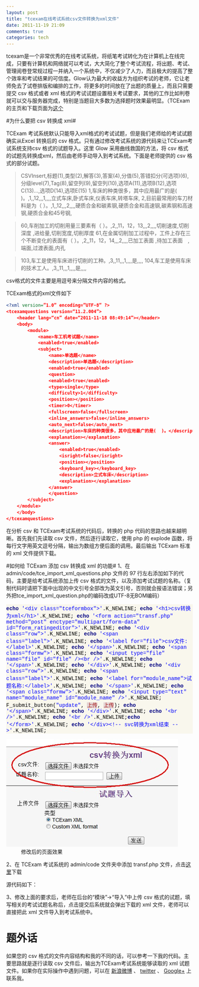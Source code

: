 ```yaml
---
layout: post
title: "tcexam在线考试系统csv文件转换为xml文件"
date: 2011-11-19 21:09
comments: true
categories: tech
---
```

tcexam是一个非常优秀的在线考试系统，将纸笔考试转化为在计算机上在线完成，只要有计算机和网络就可以考试，大大简化了整个考试流程，将出题、考试、管理阅卷登常规过程一并纳入一个系统中，不仅减少了人力，而且极大的提高了整个效率和考试结果的可信度。Glow认为最大的收益方为组织考试的老师，它让老师免去了试卷排版和编排的工作，将更多的时间放在了出题的质量上，而且只需要提交 csv 格式或者 xml 格式的考试试题设置相关考试要求，其他的工作比如判卷就可以交与服务器完成，特别是当题目大多数为选择题时效果最明显。（TCExam的主页和下载页面为[这个](http://www.tcexam.org/)

#为什么要把 csv 转换成 xml#

TCExam 考试系统默认只能导入xml格式的考试试题，但是我们老师给的考试试题确实从Excel 转换后的 csv 格式。只有通过修改考试系统的源代码来让TCExam考试系统支持csv 格式的试题导入。这里 Glow 采用曲线救国的方法，将 csv 格式的试题先转换成xml，然后由老师手动导入到考试系统。下面是老师提供的 csv 格式的部分试题。<!--more-->

> CSVInsert,标题(1),类型(2),解答(3),答案(4),分值(5),答错扣分(可选项)(6),分级level(7),Tag(8),留空列(9),留空列(10),选项A(11),选项B(12),选项C(13)…,选项D(14),选项E(15)
> 1,车床的种类很多，其中应用最广的是(  )。,1,,12,,,1,,,,立式车床,卧式车床,仪表车床,转塔车床,
> 2,目前最常用的车刀材料是为（  ）。,1,,12,,,2,,,,硬质合金和碳素钢,硬质合金和高速钢,碳素钢和高速钢,硬质合金和45号钢,

> 60,车削加工的切削用量三要素有（  ）。,2,,11，12，13,,,2,,,,切削速度,切削深度     ,进给量,切削宽度,切削厚度
> 61,在金属切削加工过程中，工件上存在三个不断变化的表面有（  ）。,2,,11，12，14,,,2,,,,已加工表面 ,待加工表面　,端面,过渡表面,内孔

> 103,车工是使用车床进行切削的工种。,3,,11,,,1,,,,是,,,,
> 104,车工是使用车床的技术工人。,3,,11,,,1,,,,是,,,,

csv格式的文件主要是用逗号来分隔文件内容的格式。

TCExam格式的xml文件如下
```xml
<?xml version=”1.0” encoding=”UTF-8” ?>
<tcexamquestions version=“11.2.004”>
	<header lang=“cn” date=“2011-11-18 08:49:14”></header>
	<body>
		<module>
			<name>车工机考试题</name>
			<enabled>true</enabled>
			<subject>
				<name>单选题</name>
				<description>单选题</description>
				<enabled>true</enabled>
				<question>
				<enabled>true</enabled>
				<type>single</type>
				<difficulty>1</difficulty>
				<position></position>
				<timer>0</timer>
				<fullscreen>false</fullscreen>
				<inline_answers>false</inline_answers>
				<auto_next>false</auto_next>
				<description>车床的种类很多，其中应用最广的是(  )。</description>
				<explanation></explanation>
				<answer>
					<enabled>true</enabled>
					<isright>false</isright>
					<position></position>
					<keyboard_key></keyboard_key>
					<description>立式车床</description>
					<explanation></explanation>
				</answer>
				</question>
		</subject>
	</module>
	</body>
</tcexamquestions>
```
在分析 csv 和 TCExam考试系统的代码后，转换的 php 代码的思路也越来越明晰。首先我们先读取 csv 文件，然后逐行读取它，使用 php 的 explode 函数，将每行文字用英文逗号分隔，输出为数组方便后面的调用。最后输出 TCExam 标准的 xml 文件提供下载。

#如何给 TCExam 添加 csv 转换成 xml 的功能#
1、在 admin/code/tce_import_xml_questions.php 文件的 97 行左右添加如下的代码，主要是给考试系统添加上传 csv 格式的文件，以及添加考试试题的名称。（复制代码时请把下面中出现的中文引号全部改为英文引号，否则就会报语法错误；另外把tce_import_xml_question.php的编码改成UTF-8无BOM编码）
<div class="source" style="font-family: Consolas, 'Lucida Console', 'Courier New'; color: #000000; background-color: #f9f7ed;"><span style="color: #000080; font-weight: bold;">echo</span> <span style="color: #0000ff;">'&lt;div class="tceformbox"&gt;'</span><span style="color: #000000;">.</span><span style="color: #000000;">K_NEWLINE</span>;
<span style="color: #000080; font-weight: bold;">echo</span> <span style="color: #0000ff;">'&lt;h1&gt;csv转换为xml&lt;/h1&gt;'</span><span style="color: #000000;">.</span><span style="color: #000000;">K_NEWLINE</span>;
<span style="color: #000080; font-weight: bold;">echo</span> <span style="color: #0000ff;">'&lt;form action="transf.php" method="post" enctype="multipart/form-data" id="form_ratingeditor"&gt;'</span><span style="color: #000000;">.</span><span style="color: #000000;">K_NEWLINE</span>;
<span style="color: #000080; font-weight: bold;">echo</span> <span style="color: #0000ff;">'&lt;div class="row"&gt;'</span><span style="color: #000000;">.</span><span style="color: #000000;">K_NEWLINE</span>;
<span style="color: #000080; font-weight: bold;">echo</span> <span style="color: #0000ff;">'&lt;span class="label"&gt;'</span><span style="color: #000000;">.</span><span style="color: #000000;">K_NEWLINE</span>;
<span style="color: #000080; font-weight: bold;">echo</span> <span style="color: #0000ff;">'&lt;label for="file"&gt;csv文件:&lt;/label&gt;'</span><span style="color: #000000;">.</span><span style="color: #000000;">K_NEWLINE</span>;
<span style="color: #000080; font-weight: bold;">echo</span> <span style="color: #0000ff;">'&lt;/span&gt;'</span><span style="color: #000000;">.</span><span style="color: #000000;">K_NEWLINE</span>;
<span style="color: #000080; font-weight: bold;">echo</span> <span style="color: #0000ff;">'&lt;span class="formw"&gt;'</span><span style="color: #000000;">.</span><span style="color: #000000;">K_NEWLINE</span>;
<span style="color: #000080; font-weight: bold;">echo</span> <span style="color: #0000ff;">'&lt;input type="file" name="file" id="file" /&gt;&lt;br /&gt;'</span><span style="color: #000000;">.</span><span style="color: #000000;">K_NEWLINE</span>;
<span style="color: #000080; font-weight: bold;">echo</span> <span style="color: #0000ff;">'&lt;/span&gt;'</span><span style="color: #000000;">.</span><span style="color: #000000;">K_NEWLINE</span>;
<span style="color: #000080; font-weight: bold;">echo</span> <span style="color: #0000ff;">'&lt;/div&gt;'</span><span style="color: #000000;">.</span><span style="color: #000000;">K_NEWLINE</span>;
<span style="color: #000080; font-weight: bold;">echo</span> <span style="color: #0000ff;">'&lt;div class="row"&gt;'</span><span style="color: #000000;">.</span><span style="color: #000000;">K_NEWLINE</span>;
<span style="color: #000080; font-weight: bold;">echo</span> <span style="color: #0000ff;">'&lt;span class="label"&gt;'</span><span style="color: #000000;">.</span><span style="color: #000000;">K_NEWLINE</span>;
<span style="color: #000080; font-weight: bold;">echo</span> <span style="color: #0000ff;">'&lt;label for="module_name"&gt;试题名称:&lt;/label&gt;'</span><span style="color: #000000;">.</span><span style="color: #000000;">K_NEWLINE</span>;
<span style="color: #000080; font-weight: bold;">echo</span> <span style="color: #0000ff;">'&lt;/span&gt;'</span><span style="color: #000000;">.</span><span style="color: #000000;">K_NEWLINE</span>;
<span style="color: #000080; font-weight: bold;">echo</span> <span style="color: #0000ff;">'&lt;span class="formw"&gt;'</span><span style="color: #000000;">.</span><span style="color: #000000;">K_NEWLINE</span>;
<span style="color: #000080; font-weight: bold;">echo</span> <span style="color: #0000ff;">'&lt;input type="text" name="module_name" id="module_name" /&gt;'</span><span style="color: #000000;">.</span><span style="color: #000000;">K_NEWLINE</span>;
<span style="color: #000000;">F_submit_button</span>(<span style="color: #0000ff;">"update"</span><span style="color: #000000;">,</span> <span style="color: #a61717; background-color: #e3d2d2;">上传</span><span style="color: #000000;">,</span> <span style="color: #a61717; background-color: #e3d2d2;">上传</span>);
<span style="color: #000080; font-weight: bold;">echo</span> <span style="color: #0000ff;">'&lt;/span&gt;'</span><span style="color: #000000;">.</span><span style="color: #000000;">K_NEWLINE</span>;
<span style="color: #000080; font-weight: bold;">echo</span> <span style="color: #0000ff;">'&lt;/div&gt;'</span><span style="color: #000000;">.</span><span style="color: #000000;">K_NEWLINE</span>;
<span style="color: #000080; font-weight: bold;">echo</span> <span style="color: #0000ff;">'&lt;br /&gt;'</span><span style="color: #000000;">.</span><span style="color: #000000;">K_NEWLINE</span>;
<span style="color: #000080; font-weight: bold;">echo</span> <span style="color: #0000ff;">'&lt;br /&gt;'</span><span style="color: #000000;">.</span><span style="color: #000000;">K_NEWLINE</span>;<span style="color: #000080; font-weight: bold;">echo</span> <span style="color: #0000ff;">'&lt;/form&gt;'</span><span style="color: #000000;">.</span><span style="color: #000000;">K_NEWLINE</span>;
<span style="color: #000080; font-weight: bold;">echo</span> <span style="color: #0000ff;">'&lt;/div&gt;&lt;!-- svc转换为xml结束 --&gt;'</span><span style="color: #000000;">.</span><span style="color: #000000;">K_NEWLINE</span>;</div>
<div class="mceTemp" style="text-align: left;"><dl id="attachment_142150" class="wp-caption alignnone" style="width: 474px;"><dt class="wp-caption-dt"><a href="http://glowface.net/2011/11/tcexam-transform-csv-to-xml/tcexam-csv-xml/" rel="attachment wp-att-142150"><img class="size-full wp-image-142150" title="TCExam-csv-xml" src="/static/images/2011/11/TCExam-csv-xml.jpg" alt="" width="464" height="290" /></a></dt><dd class="wp-caption-dd">修改后的页面效果</dd></dl></div>
2、在 TCExam 考试系统的 admin/code 文件夹中添加 transf.php 文件，点击<a href="https://gist.github.com/1378794" target="_blank">这里</a>下载

源代码如下：

<script src="https://gist.github.com/1378794.js?file=transf.php"></script>

3、修改上面的要求后，老师在后台的“模块”→“导入”中上传 csv 格式的试题，填写相关的考试试题名称后，点击提交后系统就会弹出下载的 xml 文件，老师可以直接把此 xml 文件导入到考试系统中。
<h1>题外话</h1>
如果您的 csv 格式的文件内容结构和我的不同的话，可以参考一下我的代码。主要思路就是逐行读取 csv 文件后，输出为TCExam考试系统能够读取的 xml 试题文件。如果你在实际操作中遇到问题，可以在 <a href="http://weibo.com/jiangbian66" target="_blank">新浪微博</a> 、 <a href="https://twitter.com/#!/glow1n" target="_blank">twitter</a> 、 <a href="https://plus.google.com/u/0/117778352719386861792/posts" target="_blank">Google+</a> 上联系我。
